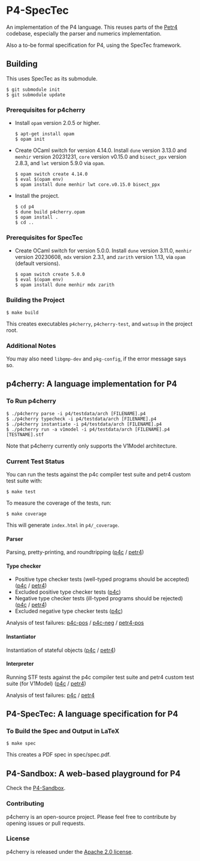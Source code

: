 # P4-SpecTec

An implementation of the P4 language.
This reuses parts of the [Petr4](https://github.com/verified-network-toolchain/petr4) codebase, especially the parser and numerics implementation.

Also a to-be formal specification for P4, using the SpecTec framework.

## Building

This uses SpecTec as its submodule.

```shell
$ git submodule init
$ git submodule update
```

### Prerequisites for p4cherry

* Install `opam` version 2.0.5 or higher.
  ```shell
  $ apt-get install opam
  $ opam init
  ```

* Create OCaml switch for version 4.14.0.
  Install `dune` version 3.13.0 and `menhir` version 20231231, `core` version v0.15.0 and `bisect_ppx` version 2.8.3, and `lwt` version 5.9.0 via `opam`.
  ```shell
  $ opam switch create 4.14.0
  $ eval $(opam env)
  $ opam install dune menhir lwt core.v0.15.0 bisect_ppx
  ```

* Install the project.
  ```shell
  $ cd p4
  $ dune build p4cherry.opam
  $ opam install .
  $ cd ..
  ```

### Prerequisites for SpecTec

* Create OCaml switch for version 5.0.0.
  Install `dune` version 3.11.0, `menhir` version 20230608, `mdx` version 2.3.1, and `zarith` version 1.13, via `opam` (default versions).
  ```shell
  $ opam switch create 5.0.0
  $ eval $(opam env)
  $ opam install dune menhir mdx zarith
  ```

### Building the Project

```shell
$ make build
```

This creates executables `p4cherry`, `p4cherry-test`, and `watsup` in the project root.

### Additional Notes

You may also need `libgmp-dev` and `pkg-config`, if the error message says so.

## p4cherry: A language implementation for P4

### To Run p4cherry

```shell
$ ./p4cherry parse -i p4/testdata/arch [FILENAME].p4
$ ./p4cherry typecheck -i p4/testdata/arch [FILENAME].p4
$ ./p4cherry instantiate -i p4/testdata/arch [FILENAME].p4
$ ./p4cherry run -a v1model -i p4/testdata/arch [FILENAME].p4 [TESTNAME].stf
```

Note that p4cherry currently only supports the V1Model architecture.

### Current Test Status

You can run the tests against the p4c compiler test suite and petr4 custom test suite with:

```shell
$ make test
```

To measure the coverage of the tests, run:

```shell
$ make coverage
```

This will generate `index.html` in `p4/_coverage`.

#### Parser

Parsing, pretty-printing, and roundtripping ([p4c](p4/test/parse_p4c.expected) / [petr4](p4/test/parse_petr4.expected))

#### Type checker

* Positive type checker tests (well-typed programs should be accepted) ([p4c](p4/test/typecheck_pos_p4c.expected) / [petr4](p4/status/petr4/typecheck_pos_petr4.expected))
* Excluded positive type checker tests ([p4c](p4/test/typecheck_pos_p4c_excluded.expected))
* Negative type checker tests (ill-typed programs should be rejected) ([p4c](p4/test/typecheck_neg_p4c.expected) / [petr4](p4/test/typecheck_neg_petr4.expected))
* Excluded negative type checker tests ([p4c](p4/test/typecheck_neg_p4c_excluded.expected))

Analysis of test failures: [p4c-pos](p4/status/p4c/typecheck-pos.analysis.md) / [p4c-neg](p4/status/p4c/typecheck-neg.analysis.md) / [petr4-pos](p4/status/petr4/typecheck-pos.analysis.md)

#### Instantiator

Instantiation of stateful objects ([p4c](p4/test/instantiate_p4c.expected) / [petr4](p4/test/instantiate_petr4.expected))

#### Interpreter

Running STF tests against the p4c compiler test suite and petr4 custom test suite (for V1Model) ([p4c](p4/test/run_v1model_p4c.expected) / [petr4](p4/test/run_v1model_petr4.expected))

Analysis of test failures: [p4c](p4/status/p4c/run-v1model.analysis.md) / [petr4](p4/status/petr4/run-v1model.analysis.md)

## P4-SpecTec: A language specification for P4

### To Build the Spec and Output in LaTeX

```shell
$ make spec
```

This creates a PDF spec in spec/spec.pdf.

## P4-Sandbox: A web-based playground for P4

Check the [P4-Sandbox](p4/web/README.md).

### Contributing

p4cherry is an open-source project. Please feel free to contribute by opening issues or pull requests.

### License

p4cherry is released under the [Apache 2.0 license](LICENSE).
